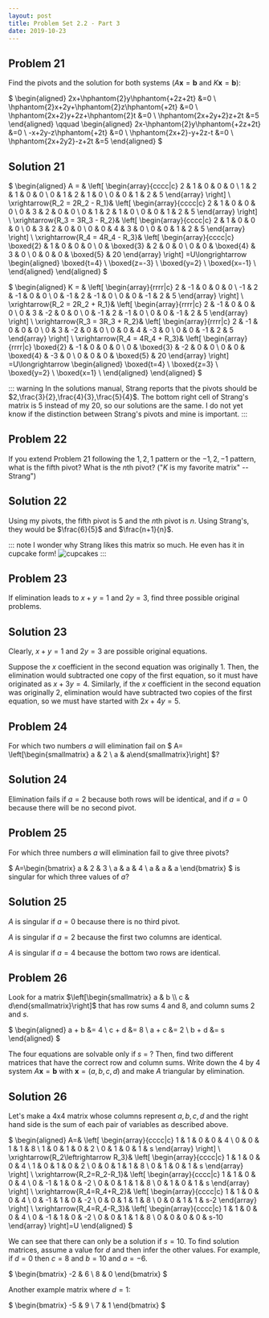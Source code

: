 ```yaml
---
layout: post
title: Problem Set 2.2 - Part 3
date: 2019-10-23
---
```

## Problem 21
Find the pivots and the solution for both systems
($A\boldsymbol{x}=\boldsymbol{b}$ and $K\boldsymbol{x}=\boldsymbol{b}$):

$
\begin{aligned}
2x+\hphantom{2}y\hphantom{+2z+2t} &=0 \\
\hphantom{2}x+2y+\hphantom{2}z\hphantom{+2t} &=0 \\
\hphantom{2x+2}y+2z+\hphantom{2}t &=0 \\
\hphantom{2x+2y+2}z+2t &=5
\end{aligned}
\qquad
\begin{aligned}
2x-\hphantom{2}y\hphantom{+2z+2t} &=0 \\
-x+2y-z\hphantom{+2t} &=0 \\
\hphantom{2x+2}-y+2z-t &=0 \\
\hphantom{2x+2y2}-z+2t &=5
\end{aligned}
$

## Solution 21
$
\begin{aligned}
A = &
\left[ \begin{array}{cccc|c}
2 & 1 & 0 & 0 & 0 \\
1 & 2 & 1 & 0 & 0 \\
0 & 1 & 2 & 1 & 0 \\
0 & 0 & 1 & 2 & 5
\end{array} \right] \\
\xrightarrow{R_2 = 2R_2 - R_1}&
\left[ \begin{array}{cccc|c}
2 & 1 & 0 & 0 & 0 \\
0 & 3 & 2 & 0 & 0 \\
0 & 1 & 2 & 1 & 0 \\
0 & 0 & 1 & 2 & 5
\end{array} \right] \\
\xrightarrow{R_3 = 3R_3 - R_2}&
\left[ \begin{array}{cccc|c}
2 & 1 & 0 & 0 & 0 \\
0 & 3 & 2 & 0 & 0 \\
0 & 0 & 4 & 3 & 0 \\
0 & 0 & 1 & 2 & 5
\end{array} \right] \\
\xrightarrow{R_4 = 4R_4 - R_3}&
\left[ \begin{array}{cccc|c}
\boxed{2} & 1 & 0 & 0 & 0 \\
0 & \boxed{3} & 2 & 0 & 0 \\
0 & 0 & \boxed{4} & 3 & 0 \\
0 & 0 & 0 & \boxed{5} & 20
\end{array} \right]
=U\longrightarrow
\begin{aligned}
\boxed{t=4} \\
\boxed{z=-3} \\
\boxed{y=2} \\
\boxed{x=-1} \\
\end{aligned}
\end{aligned}
$

$
\begin{aligned}
K = &
\left[ \begin{array}{rrrr|c}
2 & -1 & 0 & 0 & 0 \\
-1 & 2 & -1 & 0 & 0 \\
0 & -1 & 2 & -1 & 0 \\
0 & 0 & -1 & 2 & 5
\end{array} \right] \\
\xrightarrow{R_2 = 2R_2 + R_1}&
\left[ \begin{array}{rrrr|c}
2 & -1 & 0 & 0 & 0 \\
0 & 3 & -2 & 0 & 0 \\
0 & -1 & 2 & -1 & 0 \\
0 & 0 & -1 & 2 & 5
\end{array} \right] \\
\xrightarrow{R_3 = 3R_3 + R_2}&
\left[ \begin{array}{rrrr|c}
2 & -1 & 0 & 0 & 0 \\
0 & 3 & -2 & 0 & 0 \\
0 & 0 & 4 & -3 & 0 \\
0 & 0 & -1 & 2 & 5
\end{array} \right] \\
\xrightarrow{R_4 = 4R_4 + R_3}&
\left[ \begin{array}{rrrr|c}
\boxed{2} & -1 & 0 & 0 & 0 \\
0 & \boxed{3} & -2 & 0 & 0 \\
0 & 0 & \boxed{4} & -3 & 0 \\
0 & 0 & 0 & \boxed{5} & 20
\end{array} \right]
=U\longrightarrow
\begin{aligned}
\boxed{t=4} \\
\boxed{z=3} \\
\boxed{y=2} \\
\boxed{x=1} \\
\end{aligned}
\end{aligned}
$

::: warning
In the solutions manual, Strang reports that the pivots should be
$2,\frac{3}{2},\frac{4}{3},\frac{5}{4}$. The bottom right cell of Strang's
matrix is $5$ instead of my $20$, so our solutions are the same.
I do not yet know if the distinction between Strang's pivots and mine is important.
:::

## Problem 22
If you extend Problem 21 following the $1,2,1$ pattern or the $-1,2,-1$ pattern,
what is the fifth pivot? What is the $n$th pivot? ("$K$ is my favorite matrix" --
Strang")

## Solution 22
Using my pivots, the fifth pivot is $5$ and the $n$th pivot is $n$. Using
Strang's, they would be $\frac{6}{5}$ and $\frac{n+1}{n}$.

::: note
I wonder why Strang likes this matrix so much. He even has it in cupcake form!
![cupcakes](http://www-math.mit.edu/~gs/PIX/cupcakematrix.jpg)
:::

## Problem 23
If elimination leads to $x+y=1$ and $2y=3$, find three possible original
problems.

## Solution 23
Clearly, $x+y=1$ and $2y=3$ are possible original equations.

Suppose the $x$ coefficient in the second equation was originally $1$. Then, the
elimination would subtracted one copy of the first equation, so it must have
originated as $x+3y=4$. Similarly, if the $x$ coefficient in the second equation
was originally $2$, elimination would have subtracted two copies of the first
equation, so we must have started with $2x+4y=5$.

## Problem 24
For which two numbers $a$ will elimination fail on $
A=
\left[\begin{smallmatrix}
a & 2 \\ a & a\end{smallmatrix}\right]
$?

## Solution 24
Elimination fails if $a=2$ because both rows will be identical, and if $a=0$ because there will be no second
pivot.

## Problem 25
For which three numbers $a$ will elimination fail to give three pivots?

$
A=\begin{bmatrix}
a & 2 & 3 \\
a & a & 4 \\
a & a & a
\end{bmatrix}
$ is singular for which three values of $a$?

## Solution 25
$A$ is singular if $a=0$ because there is no third pivot.

$A$ is singular if $a=2$ because the first two columns are identical.

$A$ is singular if $a=4$ because the bottom two rows are identical.

## Problem 26
Look for a matrix
$\left[\begin{smallmatrix}
a & b \\ c & d\end{smallmatrix}\right]$
that has row sums $4$ and $8$, and column sums $2$ and $s$.

$
\begin{aligned}
a + b &= 4 \\
c + d &= 8 \\
a + c &= 2 \\
b + d &= s
\end{aligned}
$

The four equations are solvable only if $s$ = ?
Then, find two different matrices that have the correct row and column sums.
Write down the 4 by 4 system $A\boldsymbol{x}=\boldsymbol{b}$ with
$\boldsymbol{x}=(a,b,c,d)$ and make $A$ triangular by elimination.

## Solution 26
Let's make a 4x4 matrix whose columns represent $a,b,c,d$ and the right hand
side is the sum of each pair of variables as described above.

$
\begin{aligned}
A=&
\left[ \begin{array}{cccc|c}
1 & 1 & 0 & 0 & 4 \\
0 & 0 & 1 & 1 & 8 \\
1 & 0 & 1 & 0 & 2 \\
0 & 1 & 0 & 1 & s
\end{array} \right] \\
\xrightarrow{R_2\leftrightarrow R_3}&
\left[ \begin{array}{cccc|c}
1 & 1 & 0 & 0 & 4 \\
1 & 0 & 1 & 0 & 2 \\
0 & 0 & 1 & 1 & 8 \\
0 & 1 & 0 & 1 & s
\end{array} \right] \\
\xrightarrow{R_2=R_2-R_1}&
\left[ \begin{array}{cccc|c}
1 & 1 & 0 & 0 & 4 \\
0 & -1 & 1 & 0 & -2 \\
0 & 0 & 1 & 1 & 8 \\
0 & 1 & 0 & 1 & s
\end{array} \right] \\
\xrightarrow{R_4=R_4+R_2}&
\left[ \begin{array}{cccc|c}
1 & 1 & 0 & 0 & 4 \\
0 & -1 & 1 & 0 & -2 \\
0 & 0 & 1 & 1 & 8 \\
0 & 0 & 1 & 1 & s-2
\end{array} \right] \\
\xrightarrow{R_4=R_4-R_3}&
\left[ \begin{array}{cccc|c}
1 & 1 & 0 & 0 & 4 \\
0 & -1 & 1 & 0 & -2 \\
0 & 0 & 1 & 1 & 8 \\
0 & 0 & 0 & 0 & s-10
\end{array} \right]=U
\end{aligned}
$

We can see that there can only be a solution if $s=10$.
To find solution matrices, assume a value for $d$ and then infer the other
values. For example, if $d=0$ then $c=8$ and $b=10$ and $a=-6$.

$
\begin{bmatrix}
-2 & 6 \\
8 & 0
\end{bmatrix}
$

Another example matrix where $d=1$:

$
\begin{bmatrix}
-5 & 9 \\
7 & 1
\end{bmatrix}
$


